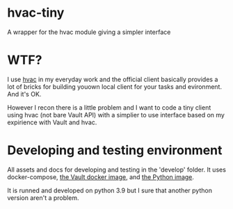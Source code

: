 # hvac-tiny
A wrapper for the hvac module giving a simpler interface

# WTF?
I use [hvac](https://github.com/hvac/hvac) in my everyday work and the official client basically provides a lot of bricks for building youown local client for your tasks and evironment. And it's OK.

However I recon there is a little problem and I want to code a tiny client using hvac (not bare Vault API) with a simplier to use interface based on my expirience with Vault and hvac.

# Developing and testing environment
All assets and docs for developing and testing in the 'develop' folder. It uses docker-compose, [the Vault docker image](https://hub.docker.com/_/vault), and [the Python image](https://hub.docker.com/_/python).

It is runned and developed on python 3.9 but I sure that another python version aren't a problem.